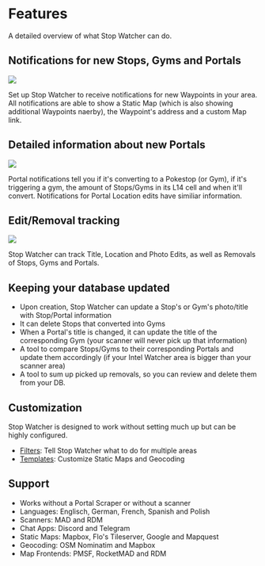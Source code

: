 # Features
A detailed overview of what Stop Watcher can do.

## Notifications for new Stops, Gyms and Portals
![](https://i.imgur.com/Q3n44sC.png)

Set up Stop Watcher to receive notifications for new Waypoints in your area. All notifications are able to show a Static Map (which is also showing additional Waypoints naerby), the Waypoint's address and a custom Map link.

## Detailed information about new Portals
![](https://i.imgur.com/BCAsy9g.png)

Portal notifications tell you if it's converting to a Pokestop (or Gym), if it's triggering a gym, the amount of Stops/Gyms in its L14 cell and when it'll convert. Notifications for Portal Location edits have similiar information.

## Edit/Removal tracking
![](https://i.imgur.com/lBRrPPP.png)

Stop Watcher can track Title, Location and Photo Edits, as well as Removals of Stops, Gyms and Portals.

## Keeping your database updated
- Upon creation, Stop Watcher can update a Stop's or Gym's photo/title with Stop/Portal information
- It can delete Stops that converted into Gyms
- When a Portal's title is changed, it can update the title of the corresponding Gym (your scanner will never pick up that information)
- A tool to compare Stops/Gyms to their corresponding Portals and update them accordingly (if your Intel Watcher area is bigger than your scanner area)
- A tool to sum up picked up removals, so you can review and delete them from your DB.

## Customization
Stop Watcher is designed to work without setting much up but can be highly configured.
- [Filters](https://github.com/ccev/stopwatcher#filtersjson): Tell Stop Watcher what to do for multiple areas
- [Templates](https://github.com/ccev/stopwatcher#templatesjson): Customize Static Maps and Geocoding

## Support
- Works without a Portal Scraper or without a scanner
- Languages: Englisch, German, French, Spanish and Polish
- Scanners: MAD and RDM
- Chat Apps: Discord and Telegram
- Static Maps: Mapbox, Flo's Tileserver, Google and Mapquest
- Geocoding: OSM Nominatim and Mapbox
- Map Frontends: PMSF, RocketMAD and RDM
